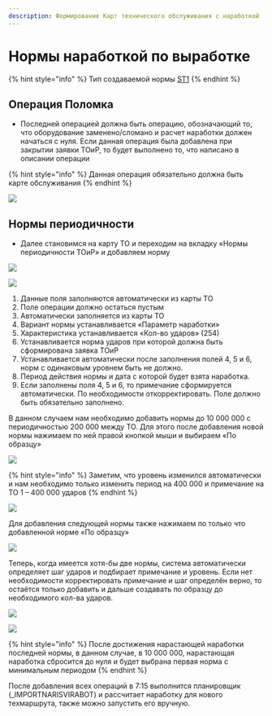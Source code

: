 ```yaml
---
description: Формирование Карт технического обслуживания с наработкой
---
```


# Нормы наработкой по выработке

{% hint style="info" %}
Тип создаваемой нормы [ST1](../../nsi-eam/tipy-norm-eam.md)
{% endhint %}

## Операция Поломка

* Последней операцией должна быть операцию, обозначающий то, что оборудование заменено/сломано и расчет наработки должен начаться с нуля. Если данная операция была добавлена при закрытии заявки ТОиР, то будет выполнено то, что написано в описании операции

{% hint style="info" %}
Данная операция обязательно должна быть карте обслуживания
{% endhint %}

![](<../../../.gitbook/assets/6 (9)>)

## Нормы периодичности

* Далее становимся на карту ТО и переходим на вкладку «Нормы периодичности ТОиР» и добавляем норму

![](<../../../.gitbook/assets/7 (10)>)

![](<../../../.gitbook/assets/8 (6)>)

1. Данные поля заполняются автоматически из карты ТО
2. Поле операции должно остаться пустым
3. Автоматически заполняется из карты ТО
4. Вариант нормы устанавливается «Параметр наработки»
5. Характеристика устанавливается «Кол-во ударов» (254)
6. Устанавливается норма ударов при которой должна быть сформирована заявка ТОиР
7. Устанавливается автоматически после заполнения полей 4, 5 и 6, норм с одинаковым уровнем быть не должно.
8. Период действия нормы и дата с которой будет взята наработка.
9. Если заполнены поля 4, 5 и 6, то примечание сформируется автоматически. По необходимости откорректировать. Поле должно быть обязательно заполнено.

В данном случаем нам необходимо добавить нормы до 10 000 000 с периодичностью 200 000 между ТО. Для этого после добавления новой нормы нажимаем по ней правой кнопкой мыши и выбираем «По образцу»

![](<../../../.gitbook/assets/9 (6)>)

{% hint style="info" %}
Заметим, что уровень изменился автоматически и нам необходимо только изменить период на 400 000 и примечание на ТО 1 – 400 000 ударов
{% endhint %}

![](<../../../.gitbook/assets/10 (4)>)

Для добавления следующей нормы также нажимаем по только что добавленной норме «По образцу»

![](<../../../.gitbook/assets/11 (7)>)

Теперь, когда имеется хотя-бы две нормы, система автоматически определяет шаг ударов и подбирает примечание и уровень. Если нет необходимости корректировать примечание и шаг определён верно, то остаётся только добавить и дальше создавать по образцу до необходимого кол-ва ударов.

![](<../../../.gitbook/assets/12 (6)>)

![](<../../../.gitbook/assets/13 (5)>)

{% hint style="info" %}
После достижения нарастающей наработки последней нормы, в данном случае, в 10 000 000, нарастающая наработка сбросится до нуля и будет выбрана первая норма с минимальным периодом
{% endhint %}

После добавления всех операций в 7:15 выполнится планировщик (\_IMPORTNARISVIRABOT) и рассчитает наработку для нового техмаршрута, также можно запустить его вручную.
